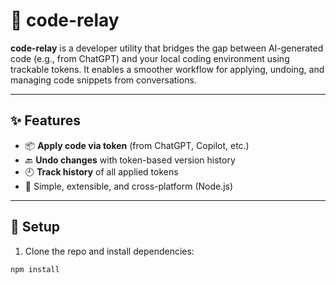 # 🚀 code-relay

**code-relay** is a developer utility that bridges the gap between AI-generated code (e.g., from ChatGPT) and your local coding environment using trackable tokens. It enables a smoother workflow for applying, undoing, and managing code snippets from conversations.

---

## ✨ Features

- 📦 **Apply code via token** (from ChatGPT, Copilot, etc.)
- 🔙 **Undo changes** with token-based version history
- 🕘 **Track history** of all applied tokens
- 🧪 Simple, extensible, and cross-platform (Node.js)

---

## 🔧 Setup

1. Clone the repo and install dependencies:

```bash
npm install
